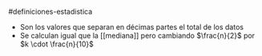 #definiciones-estadistica 

- Son los valores que separan en décimas partes el total de los datos
- Se calculan igual que la [[mediana]] pero cambiando $\frac{n}{2}$ por $k \cdot \frac{n}{10}$